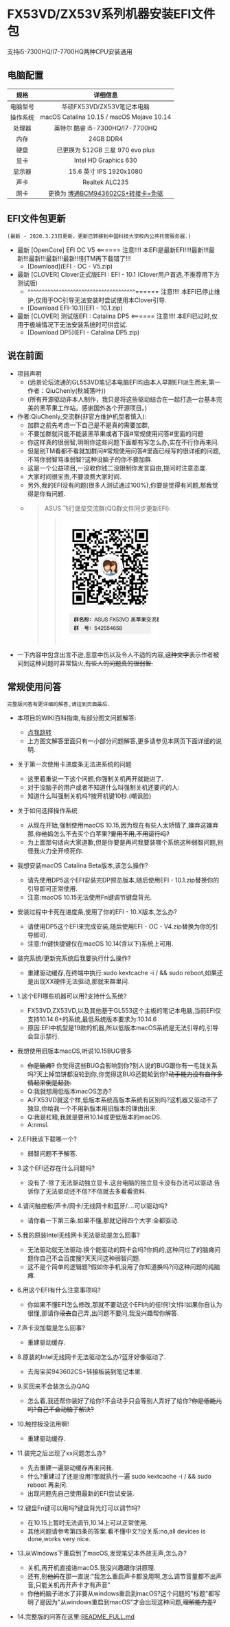 # FX53VD/ZX53V系列机器安装EFI文件包
支持i5-7300HQ/I7-7700HQ两种CPU安装通用

## 电脑配置
|规格 | 详细信息|
|:-: | :-:|
|电脑型号|华硕FX53VD/ZX53V笔记本电脑|
|操作系统|macOS Catalina 10.15 / macOS Mojave 10.14|
|处理器|英特尔 酷睿 i5-7300HQ/I7-7700HQ|
|内存|24GB DDR4|
|硬盘|已更换为 512GB 三星 970 evo plus|
|显卡|Intel HD Graphics 630|
|显示器|15.6 英寸 IPS 1920x1080|
|声卡| Realtek ALC235|
|网卡|更换为 [博通BCM943602CS+转接卡=免驱]()|

## EFI文件包更新
    (最新 - 2020.3.23日更新，更新已转移到中国科技大学校内公共托管服务器.)
- 最新 [OpenCore] EFI OC V5  <====== 注意!!!! 本EFI是最新EFI!!!!最新!!!最新!!!最新!!!最新!!!最新!!!别TM再下载错了!!!
  - [Download](EFI - OC - V5.zip)
- 最新 [CLOVER] Clover正式版EFI : EFI - 10.1  (Clover用户首选,不推荐用下方测试版)
  - ^^^^^^^^^^^^^^^^^^^^^^^^^^^^^^^^^^^^^^====== 注意!!!! 本EFI已停止维护,仅用于OC引导无法安装时尝试使用本Clover引导.
  - [Download EFI-10.1](EFI - 10.1.zip)
- 最新 [CLOVER] 测试版EFI : Catalina DP5  <====== 注意!!!! 本EFI已过时,仅用于极端情况下无法安装系统时可供尝试.
  - [Download DP5](EFI - Catalina DP5.zip)

## 说在前面
- 项目声明
    - (远景论坛流通的GL553VD笔记本电脑EFI均由本人早期EFI派生而来,第一作者：QiuChenly(秋城落叶))
    - (所有开源驱动非本人制作，我只是将这些驱动结合在一起打造一台基本完美的黑苹果工作站。感谢国外各个开源项目。)
- 作者:QiuChenly,交流群(非官方维护机型者慎入):
    -   加群之前先考虑一下自己是不是真的需要加群,
    -   不要加群就问能不能装黑苹果或者下面#常规使用问答#里面的问题
    -   你这样真的很弱智,明明你这些问题下面都有写怎么办,实在不行你再来问.
    -   但是别TM看都不看就加群问#常规使用问答#里面已经写的很详细的问题,不骂你弱智骂谁弱智?这种没脑子的你不要加群.
    -   这是一个公益项目,一没收你钱二没限制你发言自由,提问时注意态度.
    -   大家时间很宝贵,不要浪费大家时间.
    -   另外,我的EFI没有问题(很多人测试通过100%),你要是觉得有问题,那我觉得是你有问题.
    -   > ASUS 飞行堡垒交流群(QQ群文件同步更新EFI):
        >> ![QQ群二维码](/FX53VD_FX63V_ZX53V/macOS10.12_perfect_efi/QQ.jpg)
- 一下内容中包含出言不逊,恶意中伤以及令人不适的内容,~~这种文字~~表示作者被问到这种问题时非常恼火,~~有些人的问题真的很弱智.~~

## 常规使用问答

    完整版问答有更详细的解答,请拉到页面最后.

- 本项目的WIKI百科指南,有部分图文问题解答:
    - [点我跳转](https://git.lug.ustc.edu.cn/QiuChenly/ASUS_FX53VD_10.13.1EFI/wikis/home)
    - 上方图文解答里面只有一小部分问题解答,更多请参见本网页下面详细的说明.

- 关于第一次使用卡进度条无法进系统的问题
    - 这里着重说一下这个问题,你强制关机再开就能进了.
    - 对于没脑子的用户或者不知道什么叫强制关机还要问的人:
    - 知道什么叫强制关机吗?按开机键10秒.(嘲讽脸)

- 关于如何选择操作系统
    - 从现在开始,强制使用macOS 10.15,因为现在有些人太矫情了,嫌弃这嫌弃那,~~你他妈~~怎么不去买个白苹果?~~爱用不用,不用滚行吗?~~
    - 为上面那句话向大家道歉,但是你要是再问我要装哪个系统这种弱智问题,别怪我火力全开喷死你.
- 我想安装macOS Catalina Beta版本,该怎么操作?
    - 请先使用DP5这个EFI安装完DP预览版本,随后使用EFI - 10.1.zip替换你的引导即可正常使用.
    - 注意:macOS 10.15无法使用Fn键调节键盘背光.
- 安装过程中卡死在进度条,使用了你的EFI - 10.X版本,怎么办?
  - 请使用DP5这个EFI来完成安装,随后使用EFI - OC - V4.zip替换为你的引导即可.
  - 注意:fn键快捷键仅在macOS 10.14(含以下)系统上可用.
- 装完系统/更新完系统后我要执行什么操作?
  - 重建驱动缓存,在终端中执行:sudo kextcache -i / && sudo reboot,如果还是出现XX硬件无法驱动,那就来群里问.
- 1.这个EFI哪些机器可以用?支持什么系统?
    - FX53VD,ZX53VD,以及其他基于GL553这个主板的笔记本电脑,当前EFI仅支持10.14.6+的系统,最低系统版本要求为:10.14.6
    - 原因:EFI中机型是19款的机器,所以低版本macOS系统是无法引导的,引导会显示禁行.
- 我想使用旧版本macOS,听说10.15BUG很多
    - ~~你是脑瘫?~~ 你觉得这些BUG会影响到你?别人说的BUG跟你有一毛钱关系吗?天上掉馅饼都没轮到你,你觉得这BUG还能轮到你?~~动手能力没有自作多情起来倒是起劲.~~
    - Q:我就想用低版本macOS怎办?
    - A:FX53VD就这个样,低版本系统高版本系统有区别吗?这机器又驱动不了独显,你给我一个不用新版本用旧版本的理由出来.
    - Q:我是杠精,我就是要用10.14或更低版本的macOS.
    - A:nmsl.

- 2.EFI我该下载哪一个?
    - 弱智问题不予解答.
- 3.这个EFI还存在什么问题吗?
    - 没有了-除了无法驱动独立显卡.这台电脑的独立显卡没有办法可以驱动.告诉你了无法驱动还不信?不信就去多看看资料.
- 4.请问触控板/声卡/网卡/无线网卡和蓝牙/....可以驱动吗?
    - 请你看一下第三条.如果不懂,那就记得四个大字:全都驱动.
- 5.我的原装Intel无线网卡无法驱动是怎么回事?
    - 无法驱动就无法驱动.换个能驱动的网卡会吗?你妈的,这种问烂了的脑瘫问题你自己不会百度搜?天天问这种弱智问题.
    - 这不是个简单的逻辑题?假如你手机没用了你知道换吗?问这种问题的纯脑瘫.
- 6.用这个EFI有什么注意事项吗?
    - 你如果不懂EFI怎么修改,那就不要动这个EFI内的任!何!文!件!如果你自认为很懂,那请你~~滚去~~自己弄,出问题不要问,我没兴趣帮你解答.
- 7.声卡没加载是怎么回事?
    - 重建驱动缓存.
- 8.原装的Intel无线网卡无法驱动怎么办?蓝牙好像驱动了.
    - 去淘宝买943602CS+转接板装到笔记本里.
- 9.买回来不会装怎么办QAQ
    - 怎么着,我还帮你装好了给你?不会动手只会等别人弄好了给你?~~你是低能儿吗?自己不会动脑子解决?~~
- 10.触控板没法用啊!
    - 重建驱动缓存.
- 11.装完之后出现了xx问题怎么办?
    - 先去重建一遍驱动缓存再来问我.
    - 什么?重建过了还是没用?那就执行一遍 sudo kextcache -i / && sudo reboot 再来问.
    - 出现问题先自己使用最新的EFI尝试安装.
- 12.键盘Fn键可以用吗?键盘背光灯可以调节吗?
    - 在10.15上暂时无法调节,10.14上可以正常使用.
    - 其他问题请参考第四条的答案.看不懂中文?没关系:no,all devices is done,works very nice.
- 13.从Windows下重启到了macOS,发现笔记本外放无声,怎么办?
    - 关机,再开机直接进macOS.我没兴趣跟你讲原理.
    - 还有,别~~他妈~~在那一直说:"我怎么重启声卡都没用啊,怎么调节音量都不出声音,只能关机再开声卡才有声音"
    - 你~~他妈~~脑子进水了非要从windows重启到macOS?这个问题的"标题"都写明了是因为"从windows重启到macOS"才会出现这种问题,~~理解能力差?~~
- 14.完整版的问答在这里:[README_FULL.md](README_FULL.md)
